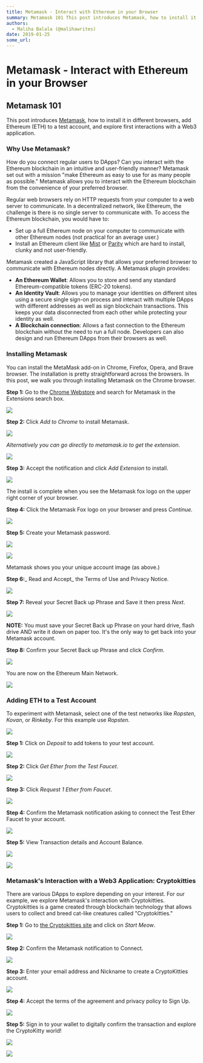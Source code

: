 ```yaml
---
title: Metamask - Interact with Ethereum in your Browser
summary: Metamask 101 This post introduces Metamask, how to install it in different browsers, add Ethereum (ETH) to a test account, and explore first interactions with a Web3 application. Why Use Metamask? How do you connect regular users to DApps? Can you interact with the Ethereum blockchain in an intuitive and user-friendly manner? Metamask set out with a mission make Ethereum as easy to use for as many people as possible. Metamask allows you to interact with the Ethereum blockchain from the convenien
authors:
  - Maliha Balala (@malihawrites)
date: 2019-01-25
some_url: 
---
```


# Metamask - Interact with Ethereum in your Browser


## Metamask 101

This post introduces [Metamask](https://metamask.io), how to install it in different browsers, add Ethereum (ETH) to a test account, and explore first interactions with a Web3 application.

### Why Use Metamask?

How do you connect regular users to DApps? Can you interact with the Ethereum blockchain in an intuitive and user-friendly manner? Metamask set out with a mission "make Ethereum as easy to use for as many people as possible." Metamask allows you to interact with the Ethereum blockchain from the convenience of your preferred browser.

Regular web browsers rely on HTTP requests from your computer to a web server to communicate. In a decentralized network, like Ethereum, the challenge is there is no single server to communicate with. To access the Ethereum blockchain, you would have to:

- Set up a full Ethereum node on your computer to communicate with other Ethereum nodes (not practical for an average user.)
- Install an Ethereum client like [Mist](https://github.com/ethereum/mist) or [Parity](https://www.parity.io/ethereum/) which are hard to install, clunky and not user-friendly.

Metamask created a JavaScript library that allows your preferred browser to communicate with Ethereum nodes directly. A Metamask plugin provides:

- **An Ethereum Wallet**: Allows you to store and send any standard Ethereum-compatible tokens (ERC-20 tokens).
- **An Identity Vault**: Allows you to manage your identities on different sites using a secure single sign-on process and interact with multiple DApps with different addresses as well as sign blockchain transactions. This keeps your data disconnected from each other while protecting your identity as well.
- **A Blockchain connection**: Allows a fast connection to the Ethereum blockchain without the need to run a full node. Developers can also design and run Ethereum DApps from their browsers as well.

### Installing Metamask

You can install the MetaMask add-on in Chrome, Firefox, Opera, and Brave browser. The installation is pretty straightforward across the browsers. In this post, we walk you through installing Metamask on the Chrome browser.

**Step 1:** Go to the [Chrome Webstore](https://chrome.google.com/webstore/category/extensions) and search for Metamask in the Extensions search box.

![](https://api.beta.kauri.io:443/ipfs/QmPpaqCQvbAN7HukgcsCcNNXeJhrqQVnWKkEA81CHAQm5u)

**Step 2:** Click _Add to Chrome_ to install Metamask.

![](https://api.beta.kauri.io:443/ipfs/QmTEKpL7JArMw2FXpdU8ibyDQF1HvGxFQQ5xTukZeEj71N)

_Alternatively you can go directly to metamask.io to get the extension_.

![](https://api.beta.kauri.io:443/ipfs/QmXoGyVRrFqQgagMcT7rXaQkGtwDwU3iUvhhKhZDcnMzsL)

**Step 3:** Accept the notification and click _Add Extension_ to install.

![](https://api.beta.kauri.io:443/ipfs/QmSRPXeFjoMoB2oT47uprf59Pb22TDC2dLo85rgaExgWD8)

The install is complete when you see the Metamask fox logo on the upper right corner of your browser.

**Step 4:** Click the Metamask Fox logo on your browser and press _Continue._

![](https://api.beta.kauri.io:443/ipfs/QmeiUocqrKGWvnaABDJhkXhfB7Zb4op25rk5if68HANCpo)

**Step 5:** Create your Metamask password.

![](https://api.beta.kauri.io:443/ipfs/QmRjtMG9SP39Tc3oquvg2trYL164nMwbDSWSPHwSHvzWXQ)

![](https://api.beta.kauri.io:443/ipfs/QmVrZFjDigPjDHEdXczYN1UcFiVtRJ6QGKQDuGaqFHviKh)

Metamask shows you your unique account image (as above.)

**Step 6:**_ Read and Accept_ the Terms of Use and Privacy Notice.

![](https://api.beta.kauri.io:443/ipfs/QmVPiB6dRWWJdT971m8ALMkYZkGtso4TFYz1xyQT47EGjk)

**Step 7:** Reveal your Secret Back up Phrase and Save it then press _Next_.

![](https://api.beta.kauri.io:443/ipfs/QmY8YWs3CjKai8AWX6TXazqDA2YygAK73JFS94HdutcJst)

**NOTE:** You must save your Secret Back up Phrase on your hard drive, flash drive AND write it down on paper too. It's the only way to get back into your Metamask account.

**Step 8:** Confirm your Secret Back up Phrase and click _Confirm_.

![](https://api.beta.kauri.io:443/ipfs/QmXAdaNoacSGcRucKVvybxLm2XDofc3XABMXXXoDVC7uQz)

You are now on the Ethereum Main Network.

![](https://api.beta.kauri.io:443/ipfs/QmeACn7zaxA2aRP2QYXQuhjzTQtVzy3SauKsXcqweF2uXX)

### Adding ETH to a Test Account

To experiment with Metamask, select one of the test networks like _Ropsten_, _Kovan_, or _Rinkeby_. For this example use _Ropsten_.

![](https://api.beta.kauri.io:443/ipfs/QmQZtTDEhKzAzU7cHMD81pq52PHRfJaZzdoihoGh5hx4hd)

**Step 1:** Click on _Deposit_ to add tokens to your test account.

![](https://api.beta.kauri.io:443/ipfs/QmZGAe15DE8hnyV8XwZBfiwcsGrXx5dASKWxXL6ZzL79Lt)

**Step 2:** Click _Get Ether from the Test Faucet_.

![](https://api.beta.kauri.io:443/ipfs/QmVL4K1r8bDtf59DPRdJagSzanJizL68ogddGSCBfifKqS)

**Step 3:** Click _Request 1 Ether from Faucet_.

![](https://api.beta.kauri.io:443/ipfs/Qmct9NjqZYDmMYjhJHT2GAbn8x8tHRBRKEwRHRUvjQaYy5)

**Step 4:** Confirm the Metamask notification asking to connect the Test Ether Faucet to your account.

![](https://api.beta.kauri.io:443/ipfs/QmdtFzTrF3pQosSaeA7cZP4JD4VUhS5w9nV1C18qHL2F94)

**Step 5:** View Transaction details and Account Balance.

![](https://api.beta.kauri.io:443/ipfs/QmZaZdb3iaSA5bnaoeFe2iCXJah61RPfi1zdwNAg5Zc8GJ)

![](https://api.beta.kauri.io:443/ipfs/QmUYwsxPsoMGWMxvjhUh22BCiZCPJN2YE8G7mxDG1N8rse)

### Metamask's Interaction with a Web3 Application: Cryptokitties

There are various DApps to explore depending on your interest. For our example, we explore Metamask's interaction with Cryptokitties. Cryptokitties is a game created through blockchain technology that allows users to collect and breed cat-like creatures called "Cryptokitties."

**Step 1:** Go to [the Cryptokitties site](https://www.cryptokitties.co) and click on _Start Meow_.

![](https://api.beta.kauri.io:443/ipfs/QmViVWiz6V7UNxNwvybXLFggXtzSfzD6q3Wm39WCT2FCeL)

**Step 2:** Confirm the Metamask notification to Connect.

![](https://api.beta.kauri.io:443/ipfs/QmQURVFRFYKb4d59vDsPxTtp6mWNXmr7YkfQRoAaxCzqJ1)

**Step 3:** Enter your email address and Nickname to create a CryptoKitties account.

![](https://api.beta.kauri.io:443/ipfs/QmQCSGhG6Vxj7rzUmdDSFLSwEL4wSj734W49YuhN8TiwpG)

**Step 4:** Accept the terms of the agreement and privacy policy to Sign Up.

![](https://api.beta.kauri.io:443/ipfs/QmbJhPcqULvLPDeP2f5m6xbG36S2Xr2tYujFHxQ8CR5zgK)

**Step 5:** Sign in to your wallet to digitally confirm the transaction and explore the CryptoKitty world!

![](https://api.beta.kauri.io:443/ipfs/QmNVw3bqbKKX7cQQX1HbogksuLmLE4wmKSnDuHPL4iAZMn)

![](https://api.beta.kauri.io:443/ipfs/Qmc1emhEcr9ex5soYXMBs5oFTvco5Q33sxFCY2bSXZ34TE)